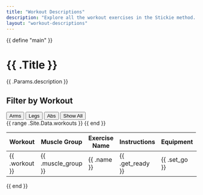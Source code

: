 ```yaml
---
title: "Workout Descriptions"
description: "Explore all the workout exercises in the Stickie method. Filter by arms, legs, or abs to find personalized exercises for your fitness goals."
layout: "workout-descriptions"
---
```


{{ define "main" }}

<!-- Headline and Short Description -->
<h1 class="page-title">{{ .Title }}</h1>
<p>{{ .Params.description }}</p>

<!-- Workout Filter -->
<section class="workout-filter">
  <h2>Filter by Workout</h2>
  <div class="filter-buttons">
    <button data-filter="arms">Arms</button>
    <button data-filter="legs">Legs</button>
    <button data-filter="abs">Abs</button>
    <button data-filter="all">Show All</button>
  </div>
</section>

<!-- Exercise List Section -->
<section class="exercise-list">
  <table>
    <thead>
      <tr>
        <th>Workout</th>
        <th>Muscle Group</th>
        <th>Exercise Name</th>
        <th>Instructions</th>
        <th>Equipment</th>
      </tr>
    </thead>
    <tbody id="exercise-table">
      {{ range .Site.Data.workouts }}
      <tr data-workout="{{ .workout }}">
        <td>{{ .workout }}</td>
        <td>{{ .muscle_group }}</td>
        <td>{{ .name }}</td>
        <td>{{ .get_ready }}</td>
        <td>{{ .set_go }}</td>
        <td>{{ .hot_tip }}</td>
        <td>{{ .equipment }}</td>
      </tr>
      {{ end }}
    </tbody>
  </table>
</section>

<script>
  document.querySelectorAll('.filter-buttons button').forEach(button => {
    button.addEventListener('click', function() {
      const filter = this.getAttribute('data-filter');
      const rows = document.querySelectorAll('#exercise-table tr');
      
      rows.forEach(row => {
        if (filter === 'all' || row.getAttribute('data-workout') === filter) {
          row.style.display = '';
        } else {
          row.style.display = 'none';
        }
      });
    });
  });
</script>



{{ end }}

